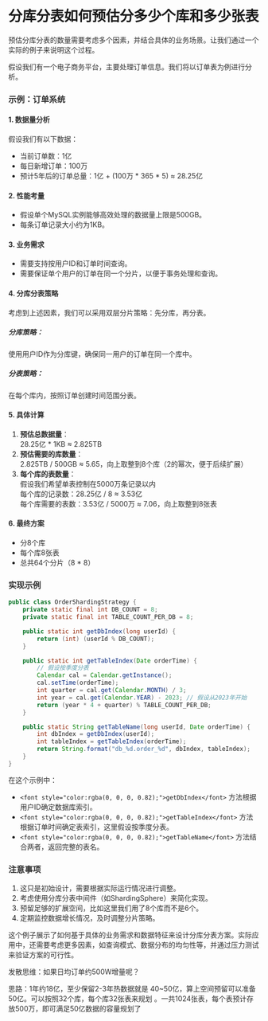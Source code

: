 # 分库分表如何预估分多少个库和多少张表

<font style="color:rgba(0, 0, 0, 0.82);">预估分库分表的数量需要考虑多个因素，并结合具体的业务场景。让我们通过一个实际的例子来说明这个过程。</font>

<font style="color:rgba(0, 0, 0, 0.82);">假设我们有一个电子商务平台，主要处理订单信息。我们将以订单表为例进行分析。</font>

### <font style="color:rgba(0, 0, 0, 0.82);">示例：订单系统</font>
#### <font style="color:rgba(0, 0, 0, 0.82);">1. 数据量分析</font>
<font style="color:rgba(0, 0, 0, 0.82);">假设我们有以下数据：</font>

+ <font style="color:rgba(0, 0, 0, 0.82);">当前订单数：1亿</font>
+ <font style="color:rgba(0, 0, 0, 0.82);">每日新增订单：100万</font>
+ <font style="color:rgba(0, 0, 0, 0.82);">预计5年后的订单总量：1亿 + (100万 * 365 * 5) ≈ 28.25亿</font>

#### <font style="color:rgba(0, 0, 0, 0.82);">2. 性能考量</font>
+ <font style="color:rgba(0, 0, 0, 0.82);">假设单个MySQL实例能够高效处理的数据量上限是500GB。</font>
+ <font style="color:rgba(0, 0, 0, 0.82);">每条订单记录大小约为1KB。</font>

#### <font style="color:rgba(0, 0, 0, 0.82);">3. 业务需求</font>
+ <font style="color:rgba(0, 0, 0, 0.82);">需要支持按用户ID和订单时间查询。</font>
+ <font style="color:rgba(0, 0, 0, 0.82);">需要保证单个用户的订单在同一个分片，以便于事务处理和查询。</font>

#### <font style="color:rgba(0, 0, 0, 0.82);">4. 分库分表策略</font>
<font style="color:rgba(0, 0, 0, 0.82);">考虑到上述因素，我们可以采用双层分片策略：先分库，再分表。</font>

##### <font style="color:rgba(0, 0, 0, 0.82);">分库策略：</font>
<font style="color:rgba(0, 0, 0, 0.82);">使用用户ID作为分库键，确保同一用户的订单在同一个库中。</font>

##### <font style="color:rgba(0, 0, 0, 0.82);">分表策略：</font>
<font style="color:rgba(0, 0, 0, 0.82);">在每个库内，按照订单创建时间范围分表。</font>

#### <font style="color:rgba(0, 0, 0, 0.82);">5. 具体计算</font>
1. **<font style="color:rgba(0, 0, 0, 0.82);">预估总数据量</font>**<font style="color:rgba(0, 0, 0, 0.82);">：  
</font><font style="color:rgba(0, 0, 0, 0.82);">28.25亿 * 1KB ≈ 2.825TB</font>
2. **<font style="color:rgba(0, 0, 0, 0.82);">预估需要的库数量</font>**<font style="color:rgba(0, 0, 0, 0.82);">：  
</font><font style="color:rgba(0, 0, 0, 0.82);">2.825TB / 500GB ≈ 5.65，向上取整到8个库（2的幂次，便于后续扩展）</font>
3. **<font style="color:rgba(0, 0, 0, 0.82);">每个库的表数量</font>**<font style="color:rgba(0, 0, 0, 0.82);">：  
</font><font style="color:rgba(0, 0, 0, 0.82);">假设我们希望单表控制在5000万条记录以内  
</font><font style="color:rgba(0, 0, 0, 0.82);">每个库的记录数：28.25亿 / 8 ≈ 3.53亿  
</font><font style="color:rgba(0, 0, 0, 0.82);">每个库需要的表数：3.53亿 / 5000万 ≈ 7.06，向上取整到8张表</font>

#### <font style="color:rgba(0, 0, 0, 0.82);">6. 最终方案</font>
+ <font style="color:rgba(0, 0, 0, 0.82);">分8个库</font>
+ <font style="color:rgba(0, 0, 0, 0.82);">每个库8张表</font>
+ <font style="color:rgba(0, 0, 0, 0.82);">总共64个分片（8 * 8）</font>

### <font style="color:rgba(0, 0, 0, 0.82);">实现示例</font>
```java
public class OrderShardingStrategy {  
    private static final int DB_COUNT = 8;  
    private static final int TABLE_COUNT_PER_DB = 8;  

    public static int getDbIndex(long userId) {  
        return (int) (userId % DB_COUNT);  
    }  

    public static int getTableIndex(Date orderTime) {  
        // 假设按季度分表  
        Calendar cal = Calendar.getInstance();  
        cal.setTime(orderTime);  
        int quarter = cal.get(Calendar.MONTH) / 3;  
        int year = cal.get(Calendar.YEAR) - 2023; // 假设从2023年开始  
        return (year * 4 + quarter) % TABLE_COUNT_PER_DB;  
    }  

    public static String getTableName(long userId, Date orderTime) {  
        int dbIndex = getDbIndex(userId);  
        int tableIndex = getTableIndex(orderTime);  
        return String.format("db_%d.order_%d", dbIndex, tableIndex);  
    }  
}
```

<font style="color:rgba(0, 0, 0, 0.82);">在这个示例中：</font>

+ `<font style="color:rgba(0, 0, 0, 0.82);">getDbIndex</font>`<font style="color:rgba(0, 0, 0, 0.82);"> </font><font style="color:rgba(0, 0, 0, 0.82);">方法根据用户ID确定数据库索引。</font>
+ `<font style="color:rgba(0, 0, 0, 0.82);">getTableIndex</font>`<font style="color:rgba(0, 0, 0, 0.82);"> </font><font style="color:rgba(0, 0, 0, 0.82);">方法根据订单时间确定表索引，这里假设按季度分表。</font>
+ `<font style="color:rgba(0, 0, 0, 0.82);">getTableName</font>`<font style="color:rgba(0, 0, 0, 0.82);"> </font><font style="color:rgba(0, 0, 0, 0.82);">方法结合两者，返回完整的表名。</font>

### <font style="color:rgba(0, 0, 0, 0.82);">注意事项</font>
1. <font style="color:rgba(0, 0, 0, 0.82);">这只是初始设计，需要根据实际运行情况进行调整。</font>
2. <font style="color:rgba(0, 0, 0, 0.82);">考虑使用分库分表中间件（如ShardingSphere）来简化实现。</font>
3. <font style="color:rgba(0, 0, 0, 0.82);">预留足够的扩展空间，比如这里我们用了8个库而不是6个。</font>
4. <font style="color:rgba(0, 0, 0, 0.82);">定期监控数据增长情况，及时调整分片策略。</font>

<font style="color:rgba(0, 0, 0, 0.82);">这个例子展示了如何基于具体的业务需求和数据特征来设计分库分表方案。实际应用中，还需要考虑更多因素，如查询模式、数据分布的均匀性等，并通过压力测试来验证方案的可行性。</font>

<font style="color:rgba(0, 0, 0, 0.82);"></font>

<font style="color:rgba(0, 0, 0, 0.82);">发散思维：如果日均订单约500W增量呢？</font>

<font style="color:rgba(0, 0, 0, 0.82);">思路：1年约18亿，至少保留2-3年热数据就是 40~50亿，算上空间预留可以准备50亿。可以按照32个库，每个库32张表来规划 。一共1024张表，每个表预计存放500万，即可满足50亿数据的容量规划了</font>

